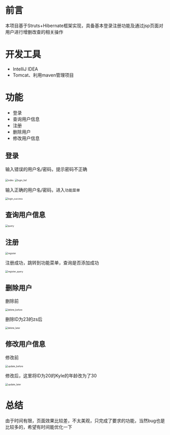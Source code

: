 # 前言

本项目基于Struts+Hibernate框架实现，具备基本登录注册功能及通过jsp页面对用户进行增删改查的相关操作



# 开发工具

- IntelliJ IDEA
- Tomcat、利用maven管理项目



# 功能

- 登录
- 查询用户信息
- 注册
- 删除用户
- 修改用户信息

## 登录



输入错误的用户名/密码，提示密码不正确

<img src="https://cdn.jsdelivr.net/gh/xialijuan0/ImageRepo@master/UserManage/index.jpg" alt="index" style="zoom: 50%;" />

<img src="https://cdn.jsdelivr.net/gh/xialijuan0/ImageRepo@master/UserManage/login_fail.jpg" alt="login_fail" style="zoom:50%;" />

输入正确的用户名/密码，进入`功能菜单`

<img src="https://cdn.jsdelivr.net/gh/xialijuan0/ImageRepo@master/UserManage/login_success.jpg" alt="login_success" style="zoom:50%;" />



## 查询用户信息



<img src="https://cdn.jsdelivr.net/gh/xialijuan0/ImageRepo@master/UserManage/query.jpg" alt="query" style="zoom:50%;" />



## 注册

<img src="https://cdn.jsdelivr.net/gh/xialijuan0/ImageRepo@master/UserManage/register.jpg" alt="register" style="zoom:50%;" />



注册成功，跳转到功能菜单，查询是否添加成功

<img src="https://cdn.jsdelivr.net/gh/xialijuan0/ImageRepo@master/UserManage/register_query.jpg" alt="register_query" style="zoom:50%;" />

## 删除用户

删除前

<img src="https://cdn.jsdelivr.net/gh/xialijuan0/ImageRepo@master/UserManage/delete_before.jpg" alt="delete_before" style="zoom:50%;" />





删除ID为23的zs后

<img src="https://cdn.jsdelivr.net/gh/xialijuan0/ImageRepo@master/UserManage/delete_later.jpg" alt="delete_later" style="zoom:50%;" />





## 修改用户信息

修改前

<img src="https://cdn.jsdelivr.net/gh/xialijuan0/ImageRepo@master/UserManage/update_before.jpg" alt="update_before" style="zoom: 50%;" />

修改后，这里将ID为20的Kyle的年龄改为了30

<img src="https://cdn.jsdelivr.net/gh/xialijuan0/ImageRepo@master/UserManage/update_later.jpg" alt="update_later" style="zoom:50%;" />



# 总结

由于时间有限，页面效果比较差，不太美观，只完成了要求的功能，当然bug也是比较多的，希望有时间能优化一下





